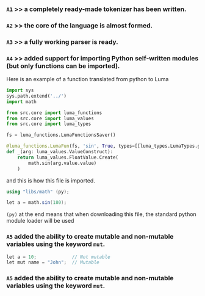 
### ```A1``` >> a completely ready-made tokenizer has been written.

### ```A2``` >> the core of the language is almost formed.

### ```A3``` >> a fully working parser is ready.

### ```A4``` >> added support for importing Python self-written modules (but only functions can be imported).

Here is an example of a function translated from python to Luma
```python
import sys
sys.path.extend('../')
import math

from src.core import luma_functions
from src.core import luma_values
from src.core import luma_types

fs = luma_functions.LumaFunctionsSaver()

@luma_functions.LumaFun(fs, 'sin', True, types=[[luma_types.LumaTypes.get('Float'), luma_types.LumaTypes.get('Int')]])
def _(arg: luma_values.ValueConstruct):
    return luma_values.FloatValue.Create(
        math.sin(arg.value.value)
    )
```
and this is how this file is imported.
```cs
using "libs/math" (py);

let a = math.sin(180);
```
```(py)``` at the end means that when downloading this file, the standard python module loader will be used

### ```A5``` added the ability to create mutable and non-mutable variables using the keyword ```mut```.
```cs
let a = 10;             // Not mutable
let mut name = "John";  // Mutable
```
### ```A5``` added the ability to create mutable and non-mutable variables using the keyword ```mut```.
